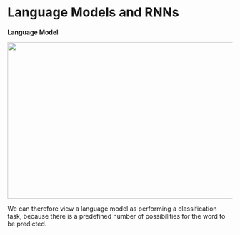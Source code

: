 # Language Models and RNNs

**Language Model**

<p align="center">
  <img width="550" height="350" src="https://user-images.githubusercontent.com/21968647/72767264-6566c580-3ba8-11ea-95dd-dbe6289bfed6.png">
</p>

We can therefore view a language model as performing a classification task, because there is a predefined number of possibilities for the word to be predicted.

